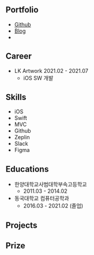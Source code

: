 ## Portfolio
- [Github](https://github.com/seonyoung169)
- [Blog](https://velog.io/@nnnyeong)
- [Email]:hwagae2003@gmail.com "Email"

## Career
- LK Artwork 2021.02 - 2021.07
  - iOS SW 개발 

## Skills
- iOS
- Swift
- MVC
- Github
- Zeplin
- Slack
- Figma

## Educations
- 한양대학교사범대학부속고등학교 
  - 2011.03 - 2014.02
- 동국대학교 컴퓨터공학과 
  - 2016.03 - 2021.02 (졸업)

## Projects

## Prize
